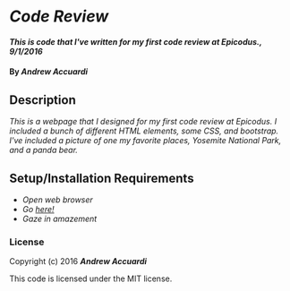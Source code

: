 # _Code Review_

#### _This is code that I've written for my first code review at Epicodus., 9/1/2016_

#### By _**Andrew Accuardi**_

## Description

_This is a webpage that I designed for my first code review at Epicodus. I included a bunch of different HTML elements, some CSS, and bootstrap. I've included a picture of one my favorite places, Yosemite National Park, and a panda bear._

## Setup/Installation Requirements

* _Open web browser_
* _Go [here!](https://medicciardi.github.io/codereview)_
* _Gaze in amazement_


### License

Copyright (c) 2016 **_Andrew Accuardi_**

This code is licensed under the MIT license.
